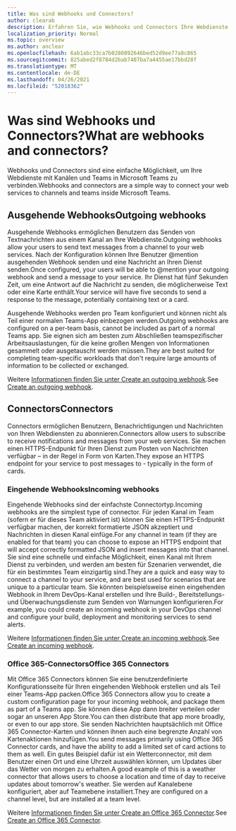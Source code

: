 ```yaml
---
title: Was sind Webhooks und Connectors?
author: clearab
description: Erfahren Sie, wie Webhooks und Connectors Ihre Webdienste mit dem Teams-Client verbinden können.
localization_priority: Normal
ms.topic: overview
ms.author: anclear
ms.openlocfilehash: 6ab1abc33ca7b0280892646bed52d9ee77a8c865
ms.sourcegitcommit: 825abed2f8784d2bab7407ba7a4455ae17bbd28f
ms.translationtype: MT
ms.contentlocale: de-DE
ms.lasthandoff: 04/26/2021
ms.locfileid: "52018362"
---
```

# <a name="what-are-webhooks-and-connectors"></a><span data-ttu-id="59f18-103">Was sind Webhooks und Connectors?</span><span class="sxs-lookup"><span data-stu-id="59f18-103">What are webhooks and connectors?</span></span>

<span data-ttu-id="59f18-104">Webhooks und Connectors sind eine einfache Möglichkeit, um Ihre Webdienste mit Kanälen und Teams in Microsoft Teams zu verbinden.</span><span class="sxs-lookup"><span data-stu-id="59f18-104">Webhooks and connectors are a simple way to connect your web services to channels and teams inside Microsoft Teams.</span></span> 

## <a name="outgoing-webhooks"></a><span data-ttu-id="59f18-105">Ausgehende Webhooks</span><span class="sxs-lookup"><span data-stu-id="59f18-105">Outgoing webhooks</span></span>

<span data-ttu-id="59f18-106">Ausgehende Webhooks ermöglichen Benutzern das Senden von Textnachrichten aus einem Kanal an Ihre Webdienste.</span><span class="sxs-lookup"><span data-stu-id="59f18-106">Outgoing webhooks allow your users to send text messages from a channel to your web services.</span></span> <span data-ttu-id="59f18-107">Nach der Konfiguration können Ihre Benutzer @mention ausgehenden Webhook senden und eine Nachricht an Ihren Dienst senden.</span><span class="sxs-lookup"><span data-stu-id="59f18-107">Once configured, your users will be able to @mention your outgoing webhook and send a message to your service.</span></span> <span data-ttu-id="59f18-108">Ihr Dienst hat fünf Sekunden Zeit, um eine Antwort auf die Nachricht zu senden, die möglicherweise Text oder eine Karte enthält.</span><span class="sxs-lookup"><span data-stu-id="59f18-108">Your service will have five seconds to send a response to the message, potentially containing text or a card.</span></span>

<span data-ttu-id="59f18-109">Ausgehende Webhooks werden pro Team konfiguriert und können nicht als Teil einer normalen Teams-App einbezogen werden.</span><span class="sxs-lookup"><span data-stu-id="59f18-109">Outgoing webhooks are configured on a per-team basis, cannot be included as part of a normal Teams app.</span></span> <span data-ttu-id="59f18-110">Sie eignen sich am besten zum Abschließen teamspezifischer Arbeitsauslastungen, für die keine großen Mengen von Informationen gesammelt oder ausgetauscht werden müssen.</span><span class="sxs-lookup"><span data-stu-id="59f18-110">They are best suited for completing team-specific workloads that don't require large amounts of information to be collected or exchanged.</span></span>

<span data-ttu-id="59f18-111">Weitere [Informationen finden Sie unter Create an outgoing webhook](~/webhooks-and-connectors/how-to/add-outgoing-webhook.md).</span><span class="sxs-lookup"><span data-stu-id="59f18-111">See [Create an outgoing webhook](~/webhooks-and-connectors/how-to/add-outgoing-webhook.md).</span></span>

## <a name="connectors"></a><span data-ttu-id="59f18-112">Connectors</span><span class="sxs-lookup"><span data-stu-id="59f18-112">Connectors</span></span>

<span data-ttu-id="59f18-113">Connectors ermöglichen Benutzern, Benachrichtigungen und Nachrichten von Ihren Webdiensten zu abonnieren.</span><span class="sxs-lookup"><span data-stu-id="59f18-113">Connectors allow users to subscribe to receive notifications and messages from your web services.</span></span> <span data-ttu-id="59f18-114">Sie machen einen HTTPS-Endpunkt für Ihren Dienst zum Posten von Nachrichten verfügbar – in der Regel in Form von Karten.</span><span class="sxs-lookup"><span data-stu-id="59f18-114">They expose an HTTPS endpoint for your service to post messages to - typically in the form of cards.</span></span>

### <a name="incoming-webhooks"></a><span data-ttu-id="59f18-115">Eingehende Webhooks</span><span class="sxs-lookup"><span data-stu-id="59f18-115">Incoming webhooks</span></span>

<span data-ttu-id="59f18-116">Eingehende Webhooks sind der einfachste Connectortyp.</span><span class="sxs-lookup"><span data-stu-id="59f18-116">Incoming webhooks are the simplest type of connector.</span></span> <span data-ttu-id="59f18-117">Für jeden Kanal im Team (sofern er für dieses Team aktiviert ist) können Sie einen HTTPS-Endpunkt verfügbar machen, der korrekt formatierte JSON akzeptiert und Nachrichten in diesen Kanal einfüge.</span><span class="sxs-lookup"><span data-stu-id="59f18-117">For any channel in team (if they are enabled for that team) you can choose to expose an HTTPS endpoint that will accept correctly formatted JSON and insert messages into that channel.</span></span> <span data-ttu-id="59f18-118">Sie sind eine schnelle und einfache Möglichkeit, einen Kanal mit Ihrem Dienst zu verbinden, und werden am besten für Szenarien verwendet, die für ein bestimmtes Team einzigartig sind.</span><span class="sxs-lookup"><span data-stu-id="59f18-118">They are a quick and easy way to connect a channel to your service, and are best used for scenarios that are unique to a particular team.</span></span> <span data-ttu-id="59f18-119">Sie könnten beispielsweise einen eingehenden Webhook in Ihrem DevOps-Kanal erstellen und Ihre Build-, Bereitstellungs- und Überwachungsdienste zum Senden von Warnungen konfigurieren.</span><span class="sxs-lookup"><span data-stu-id="59f18-119">For example, you could create an incoming webhook in your DevOps channel and configure your build, deployment and monitoring services to send alerts.</span></span>

<span data-ttu-id="59f18-120">Weitere [Informationen finden Sie unter Create an incoming webhook](~/webhooks-and-connectors/how-to/add-incoming-webhook.md).</span><span class="sxs-lookup"><span data-stu-id="59f18-120">See [Create an incoming webhook](~/webhooks-and-connectors/how-to/add-incoming-webhook.md).</span></span>

### <a name="office-365-connectors"></a><span data-ttu-id="59f18-121">Office 365-Connectors</span><span class="sxs-lookup"><span data-stu-id="59f18-121">Office 365 Connectors</span></span>

<span data-ttu-id="59f18-122">Mit Office 365 Connectors können Sie eine benutzerdefinierte Konfigurationsseite für Ihren eingehenden Webhook erstellen und als Teil einer Teams-App packen.</span><span class="sxs-lookup"><span data-stu-id="59f18-122">Office 365 Connectors allow you to create a custom configuration page for your incoming webhook, and package them as part of a Teams app.</span></span> <span data-ttu-id="59f18-123">Sie können diese App dann breiter verteilen oder sogar an unseren App Store.</span><span class="sxs-lookup"><span data-stu-id="59f18-123">You can then distribute that app more broadly, or even to our app store.</span></span> <span data-ttu-id="59f18-124">Sie senden Nachrichten hauptsächlich mit Office 365 Connector-Karten und können ihnen auch eine begrenzte Anzahl von Kartenaktionen hinzufügen.</span><span class="sxs-lookup"><span data-stu-id="59f18-124">You send messages primarily using Office 365 Connector cards, and have the ability to add a limited set of card actions to them as well.</span></span> <span data-ttu-id="59f18-125">Ein gutes Beispiel dafür ist ein Wetterconnector, mit dem Benutzer einen Ort und eine Uhrzeit auswählen können, um Updates über das Wetter von morgen zu erhalten.</span><span class="sxs-lookup"><span data-stu-id="59f18-125">A good example of this is a weather connector that allows users to choose a location and time of day to receive updates about tomorrow's weather.</span></span> <span data-ttu-id="59f18-126">Sie werden auf Kanalebene konfiguriert, aber auf Teamebene installiert.</span><span class="sxs-lookup"><span data-stu-id="59f18-126">They are configured on a channel level, but are installed at a team level.</span></span>

<span data-ttu-id="59f18-127">Weitere [Informationen finden Sie unter Create an Office 365 Connector](~/webhooks-and-connectors/how-to/connectors-creating.md).</span><span class="sxs-lookup"><span data-stu-id="59f18-127">See [Create an Office 365 Connector](~/webhooks-and-connectors/how-to/connectors-creating.md).</span></span>
